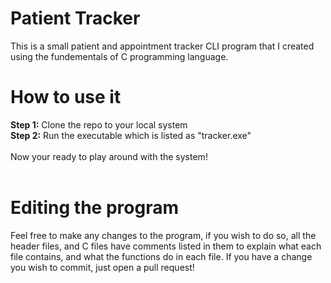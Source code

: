# Patient Tracker
This is a small patient and appointment tracker CLI program that I created using the fundementals of C programming language.

# How to use it
<strong>Step 1:</strong> Clone the repo to your local system <br>
<strong>Step 2:</strong> Run the executable which is listed as "tracker.exe" 
<br><br>
Now your ready to play around with the system!
<br><br>

# Editing the program
Feel free to make any changes to the program, if you wish to do so, all the header files, and C files have comments listed in them to explain what each file contains, and what the functions do in each file. If you have a change you wish to commit, just open a pull request!





